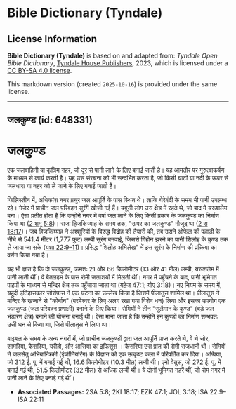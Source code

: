 # Bible Dictionary (Tyndale)

## License Information

**Bible Dictionary (Tyndale)** is based on and adapted from: _Tyndale Open Bible Dictionary_, [Tyndale House Publishers](https://tyndaleopenresources.com/), 2023, which is licensed under a [CC BY-SA 4.0 license](https://creativecommons.org/licenses/by-sa/4.0/legalcode.en).

This markdown version (created `2025-10-16`) is provided under the same license.



--------------------------------

## जलकुण्ड (id: 648331)

जलकुण्ड
=======

एक जलवाहिनी या कृत्रिम नहर, जो दूर से पानी लाने के लिए बनाई जाती है। यह आमतौर पर गुरुत्वाकर्षण के माध्यम से कार्य करती है। यह उस संरचना को भी सन्दर्भित करता है, जो किसी घाटी या नदी के ऊपर से जलधारा या नहर को ले जाने के लिए बनाई जाती है।

फिलिस्तीन में, अधिकांश नगर प्रचुर जल आपूर्ति के पास स्थित थे। ताकि घेरेबंदी के समय भी पानी उपलब्ध रहे। गेजेर में प्राचीन जल परिवहन सुरंगें खोजी गई हैं। यबूसी लोग उस क्षेत्र में रहते थे, जो बाद में यरूशलेम बना। ऐसा प्रतीत होता है कि उन्होंने नगर में वर्षा जल लाने के लिए किसी प्रकार के जलकुण्ड का निर्माण किया था ([2 शमू 5:8](https://ref.ly/2Sam5:8))। राजा हिजकिय्याह के समय तक, "ऊपर का जलकुण्ड" मौजूद था ([2 रा 18:17](https://ref.ly/2Kgs18:17))। जब हिजकिय्याह ने अश्शूरियों के विरुद्ध विद्रोह की तैयारी की, तब उसने ओफेल की पहाड़ी के नीचे से 541\.4 मीटर (1,777 फुट) लम्बी सुरंग बनवाई, जिससे गिहोन झरने का पानी शिलोह के कुण्ड तक ले जाया जा सके ([यशा 22:9–11](https://ref.ly/Isa22:9-Isa22:11))। प्रसिद्ध "शिलोह अभिलेख" में इस सुरंग के निर्माण की प्रक्रिया का वर्णन किया गया है।

यह भी ज्ञात है कि दो जलकुण्ड, क्रमशः 21 और 66 किलोमीटर (13 और 41 मील) लम्बी, यरूशलेम में पानी लाती थीं। वे बैतलहम के पास रोमी जलाशयों में मिलती थीं। नगर में पहुँचने के बाद, पानी भूमिगत पाइपों के माध्यम से मन्दिर क्षेत्र तक पहुँचाया जाता था ([यहेज 47:1](https://ref.ly/Ezek47:1); [योए 3:18](https://ref.ly/Joel3:18))। नए नियम के समय में, यहूदी इतिहासकार जोसेफस ने एक घटना का उल्लेख किया है जिसमें पीलातुस शामिल था। पीलातुस ने मन्दिर के खजाने से "कोर्बान" (परमेश्वर के लिए अलग रखा गया विशेष धन) लिया और इसका उपयोग एक जलकुण्ड (जल परिवहन प्रणाली) बनाने के लिए किया। रोमियों ने तीन "सुलैमान के कुण्ड" (बड़े जल भंडारण क्षेत्र) बनाने की योजना बनाई थी। ऐसा माना जाता है कि उन्होंने इन कुण्डों का निर्माण सम्भवतः उसी धन से किया था, जिसे पीलातुस ने लिया था।

बाइबल के समय के अन्य नगरों में, जो प्राचीन जलकुण्डों द्वारा जल आपूर्ति प्राप्त करते थे, वे थे सोर, सामरिया, कैसरिया, यरीहो, और आसिया का इफिसुस । कैसरिया उस प्रांत की रोमी राजधानी थी। रोमियों ने जलसेतु अभियान्त्रिकी (इंजीनियरिंग) के विज्ञान को एक उत्कृष्ट कला में परिवर्तित कर दिया। अप्पिया, जो 312 ई. पू. में बनाई गई थी, 16\.6 किलोमीटर (10\.3 मील) लम्बी थी। एनो वेतुस, जो 272 ई. पू. में बनाई गई थी, 51\.5 किलोमीटर (32 मील) से अधिक लम्बी थी। ये दोनों भूमिगत नहरें थीं, जो रोम नगर में पानी लाने के लिए बनाई गई थीं।

* **Associated Passages:** 2SA 5:8; 2KI 18:17; EZK 47:1; JOL 3:18; ISA 22:9–ISA 22:11

